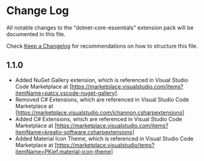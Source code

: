 # Change Log

All notable changes to the "dotnet-core-essentials" extension pack will be documented in this file.

Check [Keep a Changelog](http://keepachangelog.com/) for recommendations on how to structure this file.

## 1.1.0

* Added NuGet Gallery extension, which is referenced in Visual Studio Code Marketplace at [https://marketplace.visualstudio.com/items?itemName=patcx.vscode-nuget-gallery].
* Removed C# Extensions, which are referenced in Visual Studio Code Marketplace at [https://marketplace.visualstudio.com/jchannon.csharpextensions]
* Added  C# Extensions, which are referenced in Visual Studio Code Marketplace at [https://marketplace.visualstudio.com/items?itemName=kreativ-software.csharpextensions]
* Added Material Icon Theme, which is referenced in Visual Studio Code Marketplace at [https://marketplace.visualstudio/tems?itemName=PKief.material-icon-theme]